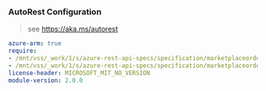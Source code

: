 ### AutoRest Configuration

> see https://aka.ms/autorest

``` yaml
azure-arm: true
require:
- /mnt/vss/_work/1/s/azure-rest-api-specs/specification/marketplaceordering/resource-manager/readme.md
- /mnt/vss/_work/1/s/azure-rest-api-specs/specification/marketplaceordering/resource-manager/readme.go.md
license-header: MICROSOFT_MIT_NO_VERSION
module-version: 2.0.0

```